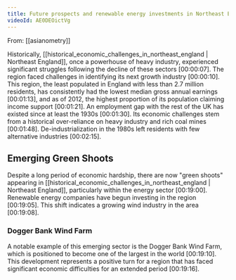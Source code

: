 ```yaml
---
title: Future prospects and renewable energy investments in Northeast England
videoId: AE0DEOictVg
---
```


From: [[asianometry]] <br/> 

Historically, [[historical_economic_challenges_in_northeast_england | Northeast England]], once a powerhouse of heavy industry, experienced significant struggles following the decline of these sectors <a class="yt-timestamp" data-t="00:00:07">[00:00:07]</a>. The region faced challenges in identifying its next growth industry <a class="yt-timestamp" data-t="00:00:10">[00:00:10]</a>. This region, the least populated in England with less than 2.7 million residents, has consistently had the lowest median gross annual earnings <a class="yt-timestamp" data-t="00:01:13">[00:01:13]</a>, and as of 2012, the highest proportion of its population claiming income support <a class="yt-timestamp" data-t="00:01:21">[00:01:21]</a>. An employment gap with the rest of the UK has existed since at least the 1930s <a class="yt-timestamp" data-t="00:01:30">[00:01:30]</a>. Its economic challenges stem from a historical over-reliance on heavy industry and rich coal mines <a class="yt-timestamp" data-t="00:01:48">[00:01:48]</a>. De-industrialization in the 1980s left residents with few alternative industries <a class="yt-timestamp" data-t="00:02:15">[00:02:15]</a>.

## Emerging Green Shoots

Despite a long period of economic hardship, there are now "green shoots" appearing in [[historical_economic_challenges_in_northeast_england | Northeast England]], particularly within the energy sector <a class="yt-timestamp" data-t="00:19:00">[00:19:00]</a>. Renewable energy companies have begun investing in the region <a class="yt-timestamp" data-t="00:19:05">[00:19:05]</a>. This shift indicates a growing wind industry in the area <a class="yt-timestamp" data-t="00:19:08">[00:19:08]</a>.

### Dogger Bank Wind Farm
A notable example of this emerging sector is the Dogger Bank Wind Farm, which is positioned to become one of the largest in the world <a class="yt-timestamp" data-t="00:19:10">[00:19:10]</a>. This development represents a positive turn for a region that has faced significant economic difficulties for an extended period <a class="yt-timestamp" data-t="00:19:16">[00:19:16]</a>.